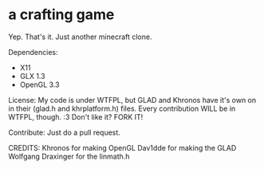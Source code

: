a crafting game
===============

Yep. That's it.
Just another minecraft clone.

Dependencies:
- X11
- GLX 1.3
- OpenGL 3.3

License:
	My code is under WTFPL, but GLAD and Khronos have it's own on in their (glad.h and khrplatform.h) files.
	Every contribution WILL be in WTFPL, though. :3
	Don't like it? FORK IT!

Contribute:
	Just do a pull request.

CREDITS:
	Khronos for making OpenGL
	Dav1dde for making the GLAD
	Wolfgang Draxinger for the linmath.h
